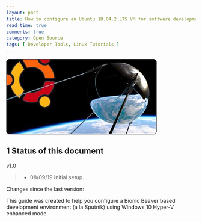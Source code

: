 ```yaml
---
layout: post
title: How to configure an Ubuntu 18.04.2 LTS VM for software development
read_time: true
comments: true
category: Open Source 
tags: [ Developer Tools, Linux Tutorials ]
---
```


![Project Sputnik](/assets/sputnik.png)

**1 Status of this document**
-----------------------------

v1.0
> * 08/09/19 Initial setup.

Changes since the last version:

This guide was created to help you configure a Bionic Beaver based development environment (a la Sputnik) using Windows 10 Hyper-V enhanced mode.
